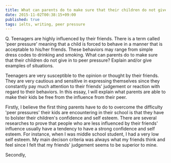 ```yaml
---
title: What can parents do to make sure that their children do not give in to peer pressure?
date: 2015-11-02T00:38:15+09:00
published: true
tags: ielts, writing, peer pressure
---
```



Q. Teenagers are highly influenced by their friends. There is a term called 'peer pressure' meaning that a child is forced to behave in a manner that is acceptable to his/her friends. These behaviors may range from simple dress codes to drinking and smoking.
What can parents do to make sure that their children do not give in to peer pressure?
Explain and/or give examples of situations.



Teenagers are very susceptible to the opinion or thought by their friends. They are very cautious and sensitive in expressing themselves since they constantly pay much attention to their friends' judgement or reaction with regard to their behaviors.  In this essay, I will explain what parents are able to make their kids be free from the influence from their peer.

Firstly, I believe the first thing parents have to do to overcome the difficulty 'peer pressures' their kids are encountering in their school is that they have to bolster their children's confidence and self esteem.  There are several researches to prove that people who are less influenced by their friends' influence usually have a tendency to have a strong confidence and self esteem. For instance, when I was middle school student, I had a very low self esteem. My main decison criteria was always what my friends think and feel since I felt that my friends' judgement seems to be superior to mine.

Secondly,
